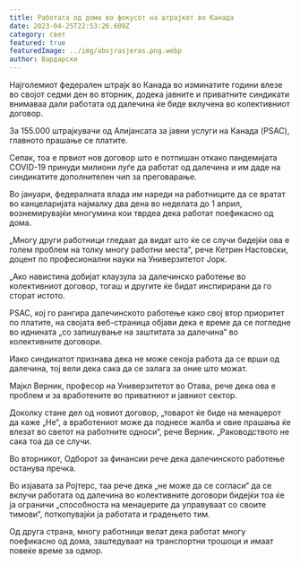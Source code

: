 ```yaml
---
title: Работата од дома во фокусот на штрајкот во Канада
date: 2023-04-25T22:53:26.609Z
category: свет
featured: true
featuredImage: ../img/abojrasjeras.png.webp
author: Вардарски
---
```


Најголемиот федерален штрајк во Канада во изминатите години влезе во својот седми ден во вторник, додека јавните и приватните синдикати внимаваа дали работата од далечина ќе биде вклучена во колективниот договор.

За 155.000 штрајкувачи од Алијансата за јавни услуги на Канада (PSAC), главното прашање се платите.

Сепак, тоа е првиот нов договор што е потпишан откако пандемијата COVID-19 принуди милиони луѓе да работат од далечина и им даде на синдикатите дополнителен чип за преговарање.

Во јануари, федералната влада им нареди на работниците да се вратат во канцеларијата најмалку два дена во неделата до 1 април, вознемирувајќи многумина кои тврдеа дека работат поефикасно од дома.

„Многу други работници гледаат да видат што ќе се случи бидејќи ова е голем проблем на толку многу работни места“, рече Кетрин Настовски, доцент по професионални науки на Универзитетот Јорк.

„Ако навистина добијат клаузула за далечинско работење во колективниот договор, тогаш и другите ќе бидат инспирирани да го сторат истото.

PSAC, кој го рангира далечинското работење како свој втор приоритет по платите, на својата веб-страница објави дека е време да се погледне во иднината „со запишување на заштитата за далечина“ во колективните договори.

Иако синдикатот признава дека не може секоја работа да се врши од далечина, тој вели дека сака да се залага за оние што можат.

Мајкл Верник, професор на Универзитетот во Отава, рече дека ова е проблем и за вработените во приватниот и јавниот сектор.

Доколку стане дел од новиот договор, „товарот ќе биде на менаџерот да каже „Не“, а вработениот може да поднесе жалба и овие прашања ќе влезат во светот на работните односи“, рече Верник. „Раководството не сака тоа да се случи.

Во вторникот, Одборот за финансии рече дека далечинското работење останува пречка.

Во изјавата за Ројтерс, таа рече дека „не може да се согласи“ да се вклучи работата од далечина во колективните договори бидејќи тоа ќе ја ограничи „способноста на менаџерите да управуваат со своите тимови“, поткопувајќи ја работата и градењето тим.

Од друга страна, многу работници велат дека работат многу поефикасно од дома, заштедуваат на транспортни трошоци и имаат повеќе време за одмор.
